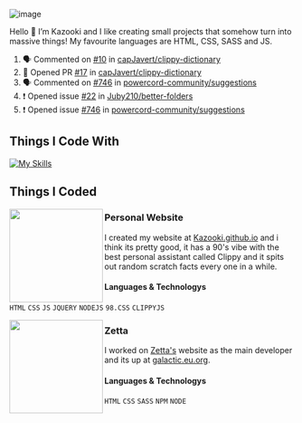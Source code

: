 ![image](https://user-images.githubusercontent.com/105769130/170855845-6fa2f0c9-7583-4024-bd98-7d2266504539.png)

Hello 👋 I’m Kazooki and I like creating small projects that somehow turn into massive things! My favourite languages are HTML, CSS, SASS and JS.

<!--START_SECTION:activity-->
1. 🗣 Commented on [#10](https://github.com/capJavert/clippy-dictionary/issues/10) in [capJavert/clippy-dictionary](https://github.com/capJavert/clippy-dictionary)
2. 💪 Opened PR [#17](https://github.com/capJavert/clippy-dictionary/pull/17) in [capJavert/clippy-dictionary](https://github.com/capJavert/clippy-dictionary)
3. 🗣 Commented on [#746](https://github.com/powercord-community/suggestions/issues/746) in [powercord-community/suggestions](https://github.com/powercord-community/suggestions)
4. ❗️ Opened issue [#22](https://github.com/Juby210/better-folders/issues/22) in [Juby210/better-folders](https://github.com/Juby210/better-folders)
5. ❗️ Opened issue [#746](https://github.com/powercord-community/suggestions/issues/746) in [powercord-community/suggestions](https://github.com/powercord-community/suggestions)
<!--END_SECTION:activity-->

## Things I Code With
[![My Skills](https://skillicons.dev/icons?i=vscode,html,css,js,jquery,nodejs,electron,sass,figma,powershell)](https://skillicons.dev)

## Things I Coded
<img align="left" src="https://u.cubeupload.com/Polygon/r2uk2L.png" width="165">

### Personal Website
I created my website at [Kazooki.github.io](https://interstellar.eu.org) and i think its pretty good, it has a 90's vibe with the best personal assistant called Clippy and it spits out random scratch facts every one in a while.
#### Languages & Technologys
`HTML` `CSS` `JS` `JQUERY` `NODEJS` `98.CSS` `CLIPPYJS`

<img align="left" src="https://avatars.githubusercontent.com/u/106468548" width="165">

### Zetta
I worked on [Zetta's](https://github.com/zettaware) website as the main developer and its up at [galactic.eu.org](https://galactic.eu.org/).
#### Languages & Technologys
`HTML` `CSS` `SASS` `NPM` `NODE`
